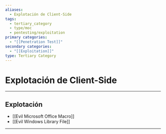 ```yaml
---
aliases:
  - Explotación de Client-Side
tags:
  - tertiary_category
  - type/moc
  - pentesting/exploitation
primary categories:
  - "[[Penetration Test]]"
secondary categories:
  - "[[Exploitation]]"
type: Tertiary Category
---
```

# Explotación de Client-Side 

***

## Explotación

- [[Evil Microsoft Office Macro]]
- [[Evil Windows Library File]]


***
